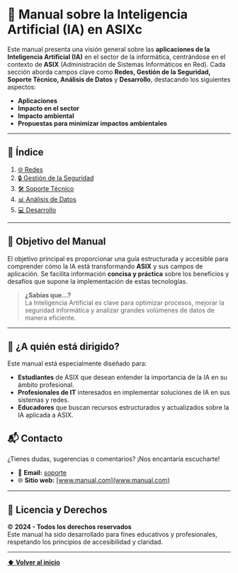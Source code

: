 # 📘 **Manual sobre la Inteligencia Artificial (IA) en ASIXc**

Este manual presenta una visión general sobre las **aplicaciones de la Inteligencia Artificial (IA)** en el sector de la informática, centrándose en el contexto de **ASIX** (Administración de Sistemas Informáticos en Red). Cada sección aborda campos clave como **Redes, Gestión de la Seguridad, Soporte Técnico, Análisis de Datos** y **Desarrollo**, destacando los siguientes aspectos:  

- **Aplicaciones**  
- **Impacto en el sector**  
- **Impacto ambiental**  
- **Propuestas para minimizar impactos ambientales**  

---

## 📑 **Índice**

1. [🌐 Redes](./src/ia_redes/ia_redes.md)  
2. [🔒 Gestión de la Seguridad](./src/ia_gestión/ia_gestión.md)  
3. [🛠️ Soporte Técnico](./src/ia_soporte/ia_soporte.md)  
4. [📊 Análisis de Datos](./src/ia_análisis/ia_análisis.md)  
5. [💻 Desarrollo](./src/ia_desarrollo/ia_desarrollo.md)  

---

## 🎯 **Objetivo del Manual**

El objetivo principal es proporcionar una guía estructurada y accesible para comprender cómo la IA está transformando **ASIX** y sus campos de aplicación. Se facilita información **concisa y práctica** sobre los beneficios y desafíos que supone la implementación de estas tecnologías.  

> **¿Sabías que...?**  
> La Inteligencia Artificial es clave para optimizar procesos, mejorar la seguridad informática y analizar grandes volúmenes de datos de manera eficiente.

---

## 🚀 **¿A quién está dirigido?**

Este manual está especialmente diseñado para:  

- **Estudiantes** de ASIX que desean entender la importancia de la IA en su ámbito profesional.  
- **Profesionales de IT** interesados en implementar soluciones de IA en sus sistemas y redes.  
- **Educadores** que buscan recursos estructurados y actualizados sobre la IA aplicada a ASIX.  

## 📬 **Contacto**

¿Tienes dudas, sugerencias o comentarios? ¡Nos encantaría escucharte!  

- 📧 **Email:** [soporte](mailto:unai.llagostera.7e8@itb.cat)  
- 🌐 **Sitio web:** [www.manual.com](www.manual.com)

---

## 📝 **Licencia y Derechos**

© **2024 - Todos los derechos reservados**  
Este manual ha sido desarrollado para fines educativos y profesionales, respetando los principios de accesibilidad y claridad.

---

[**⬆️ Volver al inicio**](#-manual-sobre-la-inteligencia-artificial-ia-en-asixc)
